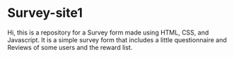 # Survey-site1
Hi, this is a repository for a Survey form made using HTML, CSS, and Javascript. 
It is a simple survey form that includes a little questionnaire and Reviews of some users and the reward list.
